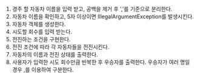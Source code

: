 1. 경주 할 자동차 이름을 입력 받고, 공백을 제거 후 ','를 기준으로 분리한다.
2. 자동차 이름을 확인하고, 5자 이상이면 IllegalArgumentException를 발생시킨다.
3. 자동차 객체를 생성한다.
4. 시도할 회수를 입력 받는다. 
5. 전진하는 조건을 구현한다. 
6. 전진 조건에 따라 각 자동차들을 전진시킨다.
7. 자동차의 이름과 전진 상태를 출력한다. 
8. 사용자가 입력한 시도 회수만큼 반복한 후 우승자를 출력한다. 우승자가 여러 명일 경우 ,를 이용하여 구분한다.